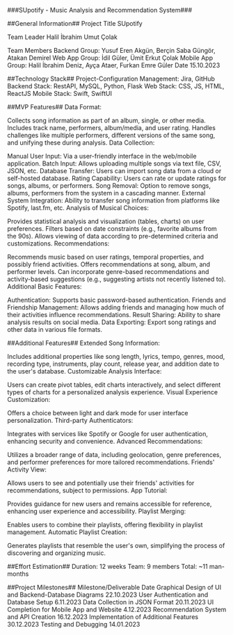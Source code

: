 ###SUpotify - Music Analysis and Recommendation System###

##General Information##
Project Title
SUpotify

Team Leader
Halil İbrahim Umut Çolak

Team Members
Backend Group: Yusuf Eren Akgün, Berçin Saba Güngör, Atakan Demirel
Web App Group: İdil Güler, Ümit Erkut Çolak
Mobile App Group: Halil İbrahim Deniz, Ayça Ataer, Furkan Emre Güler
Date
15.10.2023

##Technology Stack##
Project-Configuration Management: Jira, GitHub
Backend Stack: RestAPI, MySQL, Python, Flask
Web Stack: CSS, JS, HTML, ReactJS
Mobile Stack: Swift, SwiftUI

##MVP Features##
Data Format:

Collects song information as part of an album, single, or other media.
Includes track name, performers, album/media, and user rating.
Handles challenges like multiple performers, different versions of the same song, and unifying these during analysis.
Data Collection:

Manual User Input: Via a user-friendly interface in the web/mobile application.
Batch Input: Allows uploading multiple songs via text file, CSV, JSON, etc.
Database Transfer: Users can import song data from a cloud or self-hosted database.
Rating Capability: Users can rate or update ratings for songs, albums, or performers.
Song Removal: Option to remove songs, albums, performers from the system in a cascading manner.
External System Integration: Ability to transfer song information from platforms like Spotify, last.fm, etc.
Analysis of Musical Choices:

Provides statistical analysis and visualization (tables, charts) on user preferences.
Filters based on date constraints (e.g., favorite albums from the 90s).
Allows viewing of data according to pre-determined criteria and customizations.
Recommendations:

Recommends music based on user ratings, temporal properties, and possibly friend activities.
Offers recommendations at song, album, and performer levels.
Can incorporate genre-based recommendations and activity-based suggestions (e.g., suggesting artists not recently listened to).
Additional Basic Features:

Authentication: Supports basic password-based authentication.
Friends and Friendship Management: Allows adding friends and managing how much of their activities influence recommendations.
Result Sharing: Ability to share analysis results on social media.
Data Exporting: Export song ratings and other data in various file formats.

##Additional Features##
Extended Song Information:

Includes additional properties like song length, lyrics, tempo, genres, mood, recording type, instruments, play count, release year, and addition date to the user's database.
Customizable Analysis Interface:

Users can create pivot tables, edit charts interactively, and select different types of charts for a personalized analysis experience.
Visual Experience Customization:

Offers a choice between light and dark mode for user interface personalization.
Third-party Authenticators:

Integrates with services like Spotify or Google for user authentication, enhancing security and convenience.
Advanced Recommendations:

Utilizes a broader range of data, including geolocation, genre preferences, and performer preferences for more tailored recommendations.
Friends' Activity View:

Allows users to see and potentially use their friends' activities for recommendations, subject to permissions.
App Tutorial:

Provides guidance for new users and remains accessible for reference, enhancing user experience and accessibility.
Playlist Merging:

Enables users to combine their playlists, offering flexibility in playlist management.
Automatic Playlist Creation:

Generates playlists that resemble the user's own, simplifying the process of discovering and organizing music.


##Effort Estimation##
Duration: 12 weeks
Team: 9 members
Total: ~11 man-months


##Project Milestones##
Milestone/Deliverable	Date
Graphical Design of UI and Backend-Database Diagrams	22.10.2023
User Authentication and Database Setup	6.11.2023
Data Collection in JSON Format	20.11.2023
UI Completion for Mobile App and Website	4.12.2023
Recommendation System and API Creation	16.12.2023
Implementation of Additional Features	30.12.2023
Testing and Debugging	14.01.2023
